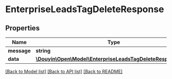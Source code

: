# EnterpriseLeadsTagDeleteResponse

## Properties
Name | Type | Description | Notes
------------ | ------------- | ------------- | -------------
**message** | **string** |  | [optional] 
**data** | [**\Douyin\Open\Model\EnterpriseLeadsTagDeleteResponseData**](EnterpriseLeadsTagDeleteResponseData.md) |  | [optional] 

[[Back to Model list]](../../README.md#documentation-for-models) [[Back to API list]](../../README.md#documentation-for-api-endpoints) [[Back to README]](../../README.md)

